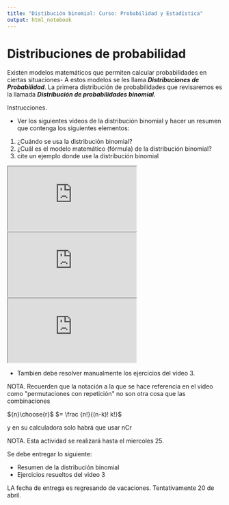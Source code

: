```yaml
---
title: "Distibución binomial: Curso: Probabilidad y Estadística"
output: html_notebook
---
```


# Distribuciones de probabilidad

Existen modelos matemáticos que permiten calcular probabilidades en ciertas situaciones- A estos modelos se les llama ***Distribuciones de Probabilidad***. La primera distribución de probabilidades que revisaremos es la llamada ***Distribución de probabilidades binomial***.

Instrucciones.

* Ver los siguientes videos de la distribución binomial y hacer un resumen que contenga los siguientes elementos:
1. ¿Cuándo se usa la distribución binomial?
2. ¿Cuál es el modelo matemático (fórmula) de la distribución binomial?
3. cite un ejemplo donde use la distribución binomial



<iframe src="https://www.youtube.com/watch?v=Nl7BsFe4xmY"> </iframe>

<iframe src="https://www.youtube.com/watch?v=G8l4GwydS8s"> </iframe>

<iframe src="https://www.youtube.com/watch?v=Vps5jvmJvxg"> </iframe>


* Tambien debe resolver manualmente los ejercicios del video 3.




NOTA. Recuerden que la notación a la que se hace referencia en el video como "permutaciones con repetición" no son otra cosa que las combinaciones

${n}\choose{r}$ $= \frac {n!}{(n-k)! k!}$ 

y en su calculadora solo habrá que usar nCr


NOTA. Esta actividad se realizará hasta el miercoles 25.

Se debe entregar lo siguiente:
* Resumen de la distribución binomial
* Ejercicios resueltos del video 3

LA fecha de entrega es regresando de vacaciones. Tentativamente 20 de abril.



